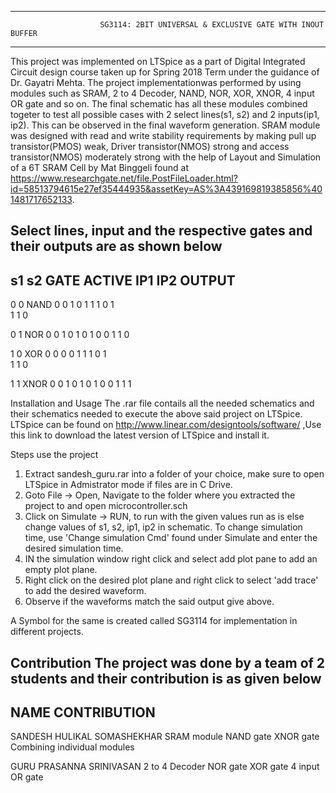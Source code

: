 ********************************************************************************************************************************************************************************************
						SG3114: 2BIT UNIVERSAL & EXCLUSIVE GATE WITH INOUT BUFFER
********************************************************************************************************************************************************************************************

This project was implemented on LTSpice as a part of Digital Integrated Circuit design course taken up for Spring 2018 Term under the guidance of Dr. Gayatri Mehta. 
The project implementationwas performed by using modules such as SRAM, 2 to 4 Decoder, NAND, NOR, XOR, XNOR, 4 input OR gate and so on. The final schematic has all
these modules combined togeter to test all possible cases with 2 select lines(s1, s2) and 2 inputs(ip1, ip2). This can be observed in the final waveform generation.
SRAM module was designed with read and write stability requirements by making pull up transistor(PMOS) weak, Driver transistor(NMOS) strong and access 
transistor(NMOS) moderately strong with the help of Layout and Simulation of a 6T SRAM Cell by Mat Binggeli found at 
https://www.researchgate.net/file.PostFileLoader.html?id=58513794615e27ef35444935&assetKey=AS%3A439169819385856%401481717652133.


Select lines, input and the respective gates and their outputs are as shown below
-------------------------------------------------------
s1	s2	GATE ACTIVE	IP1	IP2	OUTPUT
-------------------------------------------------------
0	0	NAND		0	0	1
				0	1	1
				1	0	1	
				1	1	0	

0	1	NOR		0	0	1
				0	1	0
				1	0	0
				1	1	0	

1	0	XOR		0	0	0
				0	1	1
				1	0	1	
				1	1	0

1	1	XNOR		0	0	1
				0	1	0
				1	0	0
				1	1	1


Installation and Usage
The .rar file contails all the needed schematics and their schematics needed to execute the above said project on LTSpice.
LTSpice can be found on http://www.linear.com/designtools/software/  ,Use this link to download the latest version of LTSpice and install it.

Steps use the project
1. Extract sandesh_guru.rar into a folder of your choice, make sure to open LTSpice in Admistrator mode if files are in C Drive.
2. Goto File -> Open, Navigate to the folder where you extracted the project to and open microcontroller.sch
3. Click on Simulate -> RUN, to run with the given values run as is else change values of s1, s2, ip1, ip2 in schematic.
   To change simulation time, use 'Change simulation Cmd' found under Simulate and enter the desired simulation time.
4. IN the simulation window right click and select add plot pane to add an empty plot plane.
5. Right click on the desired plot plane and right click to select 'add trace' to add the desired waveform.
6. Observe if the waveforms match the said output give above.  

A Symbol for the same is created called SG3114 for implementation in different projects. 

Contribution
The project was done by a team of 2 students and their contribution is as given below
---------------------------------------------------------------------------------
NAME						CONTRIBUTION 
---------------------------------------------------------------------------------
SANDESH HULIKAL SOMASHEKHAR			SRAM module
						NAND gate
						XNOR gate
						Combining individual modules
								
GURU PRASANNA SRINIVASAN			2 to 4 Decoder
						NOR gate
						XOR gate
						4 input OR gate
